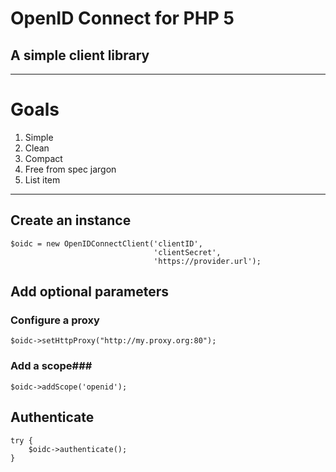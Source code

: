 OpenID Connect for PHP 5
========================
A simple client library
------------------------


----------
# Goals #
 1. Simple
 2. Clean
 3. Compact
 4. Free from spec jargon
 5. List item

----------

## Create an instance ##

    $oidc = new OpenIDConnectClient('clientID',
                                    'clientSecret',
                                    'https://provider.url');

## Add optional parameters ##
### Configure a proxy ###

    $oidc->setHttpProxy("http://my.proxy.org:80");

### Add a scope###

    $oidc->addScope('openid');


## Authenticate ##

    try {
        $oidc->authenticate();
    }